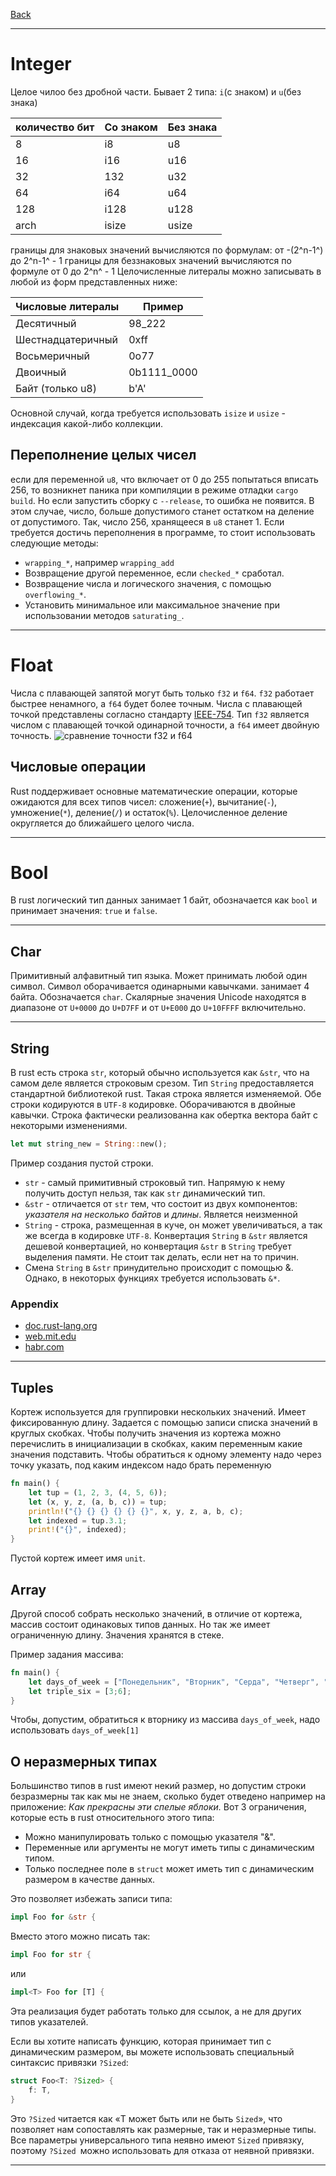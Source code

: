 [Back](../README.md)

---

# Integer

Целое чилоо без дробной части. Бывает 2 типа: `i`(с знаком) и `u`(без знака)

| количество бит 	| Со знаком 	| Без знака 	|
|----------------	|-----------	|-----------	|
| 8              	| i8        	| u8        	|
| 16             	| i16       	| u16       	|
| 32             	| 132       	| u32       	|
| 64             	| i64       	| u64       	|
| 128            	| i128      	| u128      	|
| arch           	| isize     	| usize     	|

границы для знаковых значений вычисляются по формулам: от -(2^n-1^) до 2^n-1^ - 1
границы для беззнаковых значений вычисляются по формуле от 0 до 2^n^ - 1
Целочисленные литералы можно записывать в любой из форм представленных ниже:

| Числовые литералы | Пример      |
|----------------	|-------------|
| Десятичный	    | 98_222      |
| Шестнадцатеричный | 0xff        |
| Восьмеричный	    | 0o77        |
| Двоичный	        | 0b1111_0000 |
| Байт (только u8)  | b'A'        |

Основной случай, когда требуется использовать `isize` и `usize` - индексация какой-либо коллекции.

## Переполнение целых чисел
если для переменной `u8`, что включает от 0 до 255 попытаться вписать 256, то возникнет паника при компиляции в режиме отладки `cargo build`. Но если запустить сборку с `--release`, то ошибка не появится. В этом случае, число, больше допустимого станет остатком на деление от допустимого. Так, число 256, хранящееся в `u8` станет 1.
Если требуется достичь переполнения в программе, то стоит использовать следующие методы:
- `wrapping_*`, например `wrapping_add`
- Возвращение другой переменное, если `checked_*` сработал.
- Возвращение числа и логического значения, с помощью `overflowing_*`.
- Установить минимальное или максимальное значение при использовании методов `saturating_`.

---

# Float

Числа с плавающей запятой могут быть только `f32` и `f64`. `f32` работает быстрее ненамного, а `f64` будет более точным.
Числа с плавающей точкой представлены согласно стандарту [IEEE-754](https://ru.wikipedia.org/wiki/IEEE_754-2008). Тип `f32` является числом с плавающей точкой одинарной точности, а `f64` имеет двойную точность.
![сравнение точности f32 и f64](https://upload.wikimedia.org/wikipedia/commons/thumb/1/18/IEEE754.svg/446px-IEEE754.svg.png)

## Числовые операции

Rust поддерживает основные математические операции, которые ожидаются для всех типов чисел: сложение(`+`), вычитание(`-`), умножение(`*`), деление(`/`) и остаток(`%`). Целочисленное деление округляется до ближайшего целого числа.

---

# Bool

В rust логический тип данных занимает 1 байт, обозначается как `bool` и принимает значения: `true` и `false`.

---

## Char

Примитивный алфавитный тип языка. Может принимать любой один символ. Символ оборачивается одинарными кавычками. занимает 4 байта. Обозначается `char`. Скалярные значения Unicode находятся в диапазоне от `U+0000` до `U+D7FF` и от `U+E000` до `U+10FFFF` включительно.

---

## String

В rust есть строка `str`, который обычно используется как `&str`, что на самом деле является строковым срезом.
Тип `String` предоставляется стандартной библиотекой rust. Такая строка является изменяемой. Обе строки кодируются в `UTF-8` кодировке. Оборачиваются в двойные кавычки. Строка фактически реализованна как обертка вектора байт с некоторыми изменениями.

```Rust
let mut string_new = String::new();
```

Пример создания пустой строки.

- `str` - самый примитивный строковый тип. Напрямую к нему получить доступ нельзя, так как `str` динамический тип.
- `&str` - отличается от `str` тем, что состоит из двух компонентов: _указателя на несколько байтов_ и _длины_. Является неизменной
- `String` - строка, размещенная в куче, он может увеличиваться, а так же всегда в кодировке `UTF-8`. Конвертация `String` в `&str` является дешевой конвертацией, но конвертация `&str` в `String` требует выделения памяти. Не стоит так делать, если нет на то причин.
- Смена `String` в `&str` принудительно происходит с помощью &. Однако, в некоторых функциях требуется использовать `&*`.

### Appendix

- [doc.rust-lang.org](https://doc.rust-lang.org/std/string/struct.String.html)
- [web.mit.edu](https://web.mit.edu/rust-lang_v1.25/arch/amd64_ubuntu1404/share/doc/rust/html/book/first-edition/strings.html)
- [habr.com](https://habr.com/ru/post/274485/)

---

## Tuples
Кортеж используется для группировки нескольких значений. Имеет фиксированную длину. Задается с помощью записи списка значений в круглых скобках. Чтобы получить значения из кортежа можно перечислить в инициализации в скобках, каким переменным какие значения подставить.
Чтобы обратиться к одному элементу надо через точку указать, под каким индексом надо брать переменную

```Rust
fn main() {
    let tup = (1, 2, 3, (4, 5, 6));
    let (x, y, z, (a, b, c)) = tup;
    println!("{} {} {} {} {} {}", x, y, z, a, b, c);
    let indexed = tup.3.1;
    print!("{}", indexed);
}
```

Пустой кортеж имеет имя `unit`.

## Array

Другой способ собрать несколько значений, в отличие от кортежа, массив состоит одинаковых типов данных. Но так же имеет ограниченную длину. Значения хранятся в стеке.

Пример задания массива:

```Rust
fn main() {
    let days_of_week = ["Понедельник", "Вторник", "Серда", "Четверг", "Пятница", "Суббота", "Воскресенье"];
    let triple_six = [3;6];
}
```

Чтобы, допустим, обратиться к вторнику из массива `days_of_week`, надо использовать `days_of_week[1]`

## О неразмерных типах

Большинство типов в rust имеют некий размер, но допустим строки безразмерны так как мы не знаем, сколько будет отведено например на приложение: _Как прекрасны эти спелые яблоки._
Вот 3 ограничения, которые есть в rust относительного этого типа:
* Можно манипулировать только с помощью указателя "&".
* Переменные или аргументы не могут иметь типы с динамическим типом.
* Только последнее поле в `struct` может иметь тип с динамическим размером в качестве данных.

Это позволяет избежать записи типа:

```Rust
impl Foo for &str {
```

Вместо этого можно писать так:

```Rust
impl Foo for str {
```

или

```Rust
impl<T> Foo for [T] {
```

Эта реализация будет работать только для ссылок, а не для других типов указателей.

Если вы хотите написать функцию, которая принимает тип с динамическим размером, вы можете использовать специальный синтаксис привязки `?Sized`:

```Rust
struct Foo<T: ?Sized> {
    f: T,
}
```

Это `?Sized` читается как «T может быть или не быть `Sized`», что позволяет нам сопоставлять как размерные, так и неразмерные типы. Все параметры универсального типа неявно имеют `Sized` привязку, поэтому `?Sized `можно использовать для отказа от неявной привязки.

---
